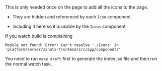 This is only needed once on the page to add all the icons to the page.

- They are hidden and referenced by each `Icon` component
- Including it here so it is usable by the `Icons` component

    <Icons />
    
If you watch build is complaining
```
Module not found: Error: Can't resolve './Icons' in 'platform/server/zanata-frontend/src/app/components'

```
You need to run ```make draft``` first to generate the index.jsx file and then run the normal watch task.   
